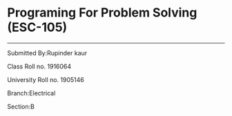# Programing For Problem Solving (ESC-105)
------
Submitted By:Rupinder kaur

Class Roll no. 1916064

University Roll no. 1905146

Branch:Electrical

Section:B

